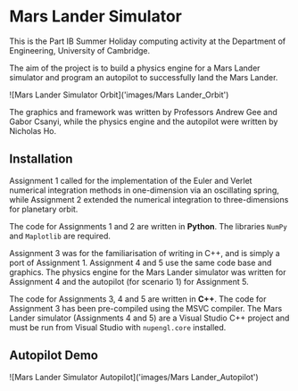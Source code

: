 # Mars Lander Simulator
This is the Part IB Summer Holiday computing activity at the Department of Engineering, University of Cambridge.

The aim of the project is to build a physics engine for a Mars Lander simulator and program an autopilot to successfully land the Mars Lander.

![Mars Lander Simulator Orbit]('images/Mars Lander_Orbit')

The graphics and framework was written by Professors Andrew Gee and Gabor Csanyi, while the physics engine and the autopilot were written by Nicholas Ho.

## Installation
Assignment 1 called for the implementation of the Euler and Verlet numerical integration methods in one-dimension via an oscillating spring, while Assignment 2 extended the numerical integration to three-dimensions for planetary orbit.

The code for Assignments 1 and 2 are written in **Python**. The libraries `NumPy` and `Maplotlib` are required.

Assignment 3 was for the familiarisation of writing in C++, and is simply a port of Assignment 1. Assignment 4 and 5 use the same code base and graphics. The physics engine for the Mars Lander simulator was written for Assignment 4 and the autopilot (for scenario 1) for Assignment 5. 

The code for Assignments 3, 4 and 5 are written in **C++**. The code for Assignment 3 has been pre-compiled using the MSVC compiler. The Mars Lander simulator (Assignments 4 and 5) are a Visual Studio C++ project and must be run from Visual Studio with `nupengl.core` installed.

## Autopilot Demo
![Mars Lander Simulator Autopilot]('images/Mars Lander_Autopilot')